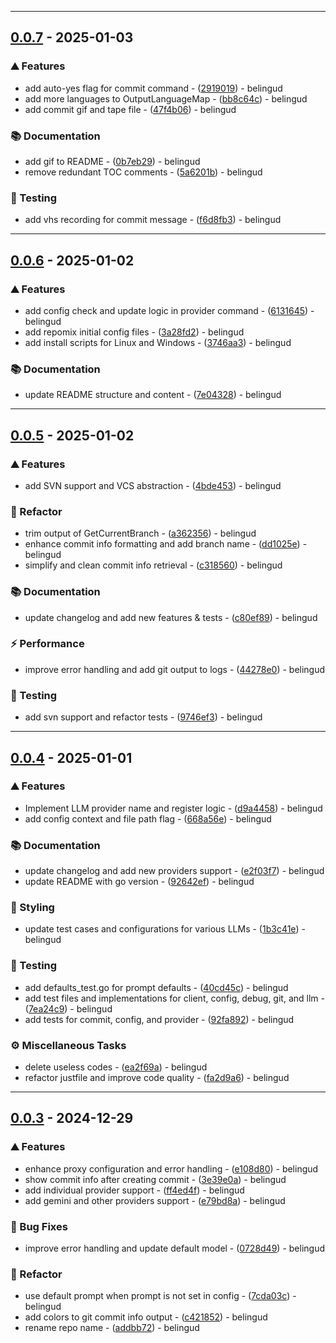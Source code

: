 
---
## [0.0.7](https://github.com/belingud/gptcomet/compare/v0.0.6..v0.0.7) - 2025-01-03

### ⛰️  Features

- add auto-yes flag for commit command - ([2919019](https://github.com/belingud/gptcomet/commit/2919019f688c1450adfafaeca1e4541cd71caafe)) - belingud
- add more languages to OutputLanguageMap - ([bb8c64c](https://github.com/belingud/gptcomet/commit/bb8c64c9e9c0c2448e1e74ec07c125b079122ff6)) - belingud
- add commit gif and tape file - ([47f4b06](https://github.com/belingud/gptcomet/commit/47f4b06693e111b88516bf99e499547a421dcab8)) - belingud

### 📚 Documentation

- add gif to README - ([0b7eb29](https://github.com/belingud/gptcomet/commit/0b7eb29a807575c50c7d1e7be61ae1782dc0bfaa)) - belingud
- remove redundant TOC comments - ([5a6201b](https://github.com/belingud/gptcomet/commit/5a6201bbd8be5d376d990fd0979aba0d7342b2a5)) - belingud

### 🧪 Testing

- add vhs recording for commit message - ([f6d8fb3](https://github.com/belingud/gptcomet/commit/f6d8fb3c2ba5613fd1899331b8e8b729831d7857)) - belingud

---
## [0.0.6](https://github.com/belingud/gptcomet/compare/v0.0.5..v0.0.6) - 2025-01-02

### ⛰️  Features

- add config check and update logic in provider command - ([6131645](https://github.com/belingud/gptcomet/commit/6131645bb4fb3af7389478777697ec94e22f88d5)) - belingud
- add repomix initial config files - ([3a28fd2](https://github.com/belingud/gptcomet/commit/3a28fd2cfbb3b40272fb2b09f81141bac34cd761)) - belingud
- add install scripts for Linux and Windows - ([3746aa3](https://github.com/belingud/gptcomet/commit/3746aa3d25921fda49f042cc12eb9edd6b070e0e)) - belingud

### 📚 Documentation

- update README structure and content - ([7e04328](https://github.com/belingud/gptcomet/commit/7e043285f7e301bd5b2e6bdeba3478e2d5e5faae)) - belingud

---
## [0.0.5](https://github.com/belingud/gptcomet/compare/v0.0.4..v0.0.5) - 2025-01-02

### ⛰️  Features

- add SVN support and VCS abstraction - ([4bde453](https://github.com/belingud/gptcomet/commit/4bde453fe560019aaf6daaf3bfd6472b9fa09abd)) - belingud

### 🚜 Refactor

- trim output of GetCurrentBranch - ([a362356](https://github.com/belingud/gptcomet/commit/a362356c52965c4fd6676d627293106249390c68)) - belingud
- enhance commit info formatting and add branch name - ([dd1025e](https://github.com/belingud/gptcomet/commit/dd1025ed892b19f73abc7c357cad76fef5acf81b)) - belingud
- simplify and clean commit info retrieval - ([c318560](https://github.com/belingud/gptcomet/commit/c31856004135ae4c43a7517ecba798eb63268235)) - belingud

### 📚 Documentation

- update changelog and add new features & tests - ([c80ef89](https://github.com/belingud/gptcomet/commit/c80ef89c3b2fbb9543ced20dbf54694f2a82e729)) - belingud

### ⚡ Performance

- improve error handling and add git output to logs - ([44278e0](https://github.com/belingud/gptcomet/commit/44278e082954ef163382bda6d4f6806164f44f1a)) - belingud

### 🧪 Testing

- add svn support and refactor tests - ([9746ef3](https://github.com/belingud/gptcomet/commit/9746ef310f0edffdc158d8c36cb42e0013bb5f69)) - belingud

---
## [0.0.4](https://github.com/belingud/gptcomet/compare/v0.0.3..v0.0.4) - 2025-01-01

### ⛰️  Features

- Implement LLM provider name and register logic - ([d9a4458](https://github.com/belingud/gptcomet/commit/d9a4458f4968dc9cb80a4790d917ab98b282995c)) - belingud
- add config context and file path flag - ([668a56e](https://github.com/belingud/gptcomet/commit/668a56e24e5cebf5c0fc4b157c445f8e655e3ca6)) - belingud

### 📚 Documentation

- update changelog and add new providers support - ([e2f03f7](https://github.com/belingud/gptcomet/commit/e2f03f730ee4aae1ef2478239452b6eb6f15266d)) - belingud
- update README with go version - ([92642ef](https://github.com/belingud/gptcomet/commit/92642ef1d4ef31421dd02fce86150b9948887036)) - belingud

### 🎨 Styling

- update test cases and configurations for various LLMs - ([1b3c41e](https://github.com/belingud/gptcomet/commit/1b3c41e4938c7a27aeaa1e484ea4b2a0c02d0cca)) - belingud

### 🧪 Testing

- add defaults_test.go for prompt defaults - ([40cd45c](https://github.com/belingud/gptcomet/commit/40cd45c3d6b16904ccc1020de95242f4163071a3)) - belingud
- add test files and implementations for client, config, debug, git, and llm - ([7ea24c9](https://github.com/belingud/gptcomet/commit/7ea24c9faa0dbabe3ece6ddd46476619d5edc273)) - belingud
- add tests for commit, config, and provider - ([92fa892](https://github.com/belingud/gptcomet/commit/92fa8922579a8da36a33a7959f3eec8be0284dae)) - belingud

### ⚙️ Miscellaneous Tasks

- delete useless codes - ([ea2f69a](https://github.com/belingud/gptcomet/commit/ea2f69a830e3ac17bbbc168bbf5c66167a4c0b9d)) - belingud
- refactor justfile and improve code quality - ([fa2d9a6](https://github.com/belingud/gptcomet/commit/fa2d9a609a8d61e7afab563562a3bdd6b582e73e)) - belingud

---
## [0.0.3](https://github.com/belingud/gptcomet/compare/v0.0.2..v0.0.3) - 2024-12-29

### ⛰️  Features

- enhance proxy configuration and error handling - ([e108d80](https://github.com/belingud/gptcomet/commit/e108d80f71132c76d3105e9adbe0977a7e0713de)) - belingud
- show commit info after creating commit - ([3e39e0a](https://github.com/belingud/gptcomet/commit/3e39e0a96d635e27bb18c1d2dfb0be9f79708a6f)) - belingud
- add individual provider support - ([ff4ed4f](https://github.com/belingud/gptcomet/commit/ff4ed4f88893305e699555457e3db0b584e35b0b)) - belingud
- add gemini and other providers support - ([e79bd8a](https://github.com/belingud/gptcomet/commit/e79bd8acc1c6af4ee183c83e18075cf095f0a230)) - belingud

### 🐛 Bug Fixes

- improve error handling and update default model - ([0728d49](https://github.com/belingud/gptcomet/commit/0728d49abf43ea7dfb29c2880a115dd0586583bb)) - belingud

### 🚜 Refactor

- use default prompt when prompt is not set in config - ([7cda03c](https://github.com/belingud/gptcomet/commit/7cda03caf22dd05dec9157d768bd70670fef2da9)) - belingud
- add colors to git commit info output - ([c421852](https://github.com/belingud/gptcomet/commit/c4218523d751066aecd358f50c19183fbc36021b)) - belingud
- rename repo name - ([addbb72](https://github.com/belingud/gptcomet/commit/addbb7231af442d26b7903ad916a5e51131a30c3)) - belingud


